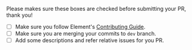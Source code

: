 Please makes sure these boxes are checked before submitting your PR, thank you!

* [ ] Make sure you follow Element's [Contributing Guide](https://github.com/ElemeFE/element/blob/master/.github/CONTRIBUTING.md).
* [ ] Make sure you are merging your commits to `dev` branch.
* [ ] Add some descriptions and refer relative issues for you PR.
